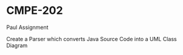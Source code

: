 # CMPE-202
Paul Assignment


Create a Parser which converts Java Source Code into a UML Class Diagram
